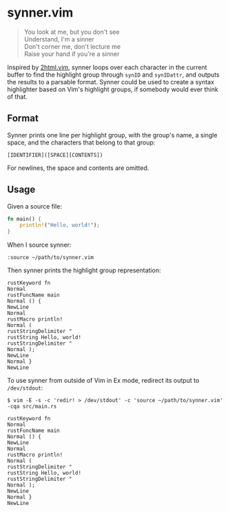 # synner.vim

> You look at me, but you don't see  
> Understand, I'm a sinner  
> Don't corner me, don't lecture me  
> Raise your hand if you're a sinner

Inspired by
[2html.vim](https://github.com/vim/vim/blob/master/runtime/syntax/2html.vim),
synner loops over each character in the current buffer to find the highlight
group through `synID` and `synIDattr`, and outputs the results to a parsable
format. Synner could be used to create a syntax highlighter based on Vim's
highlight groups, if somebody would ever think of that.

## Format

Synner prints one line per highlight group, with the group's name, a single
space, and the characters that belong to that group:

    [IDENTIFIER]([SPACE][CONTENTS])

For newlines, the space and contents are omitted.

## Usage

Given a source file:

``` rust
fn main() {
    println!("Hello, world!");
}
```

When I source synner:

    :source ~/path/to/synner.vim

Then synner prints the highlight group representation:

    rustKeyword fn
    Normal  
    rustFuncName main
    Normal () {
    NewLine
    Normal     
    rustMacro println!
    Normal (
    rustStringDelimiter "
    rustString Hello, world!
    rustStringDelimiter "
    Normal );
    NewLine
    Normal }
    NewLine

To use synner from outside of Vim in Ex mode, redirect its output to
`/dev/stdout`:

    $ vim -E -s -c 'redir! > /dev/stdout' -c 'source ~/path/to/synner.vim' -cqa src/main.rs
    
    rustKeyword fn
    Normal  
    rustFuncName main
    Normal () {
    NewLine
    Normal     
    rustMacro println!
    Normal (
    rustStringDelimiter "
    rustString Hello, world!
    rustStringDelimiter "
    Normal );
    NewLine
    Normal }
    NewLine
